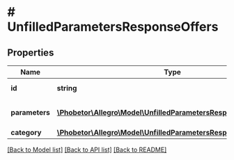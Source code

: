 # # UnfilledParametersResponseOffers

## Properties

Name | Type | Description | Notes
------------ | ------------- | ------------- | -------------
**id** | **string** | Identifier of the offer. | [optional]
**parameters** | [**\Phobetor\Allegro\Model\UnfilledParametersResponseParameters[]**](UnfilledParametersResponseParameters.md) | List of unfilled parameters. | [optional]
**category** | [**\Phobetor\Allegro\Model\UnfilledParametersResponseCategory**](UnfilledParametersResponseCategory.md) |  | [optional]

[[Back to Model list]](../../README.md#models) [[Back to API list]](../../README.md#endpoints) [[Back to README]](../../README.md)
